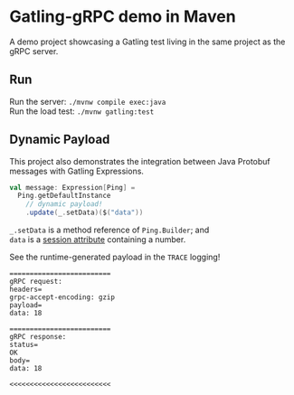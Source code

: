 # Gatling-gRPC demo in Maven

A demo project showcasing a Gatling test
living in the same project as the gRPC server.

## Run

Run the server: `./mvnw compile exec:java`\
Run the load test: `./mvnw gatling:test`


## Dynamic Payload

This project also demonstrates the integration between
Java Protobuf messages with Gatling Expressions.

```scala
val message: Expression[Ping] =
  Ping.getDefaultInstance
    // dynamic payload!
    .update(_.setData)($("data"))
```

`_.setData` is a method reference of `Ping.Builder`; and\
`data` is a [session attribute](https://gatling.io/docs/current/session/session_api/)
containing a number.

See the runtime-generated payload in the `TRACE` logging!

```
=========================
gRPC request:
headers=
grpc-accept-encoding: gzip
payload=
data: 18

=========================
gRPC response:
status=
OK
body=
data: 18

<<<<<<<<<<<<<<<<<<<<<<<<<
```
